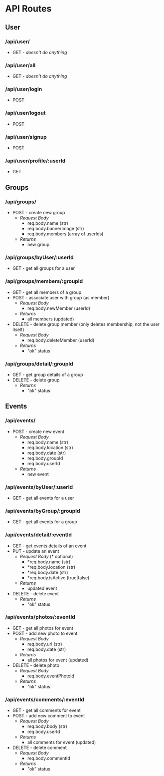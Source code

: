 # API Routes

## User
### /api/user/
* GET - _doesn't do anything_
### /api/user/all
* GET - _doesn't do anything_
### /api/user/login
* POST
### /api/user/logout
* POST
### /api/user/signup
* POST
### /api/user/profile/:userId
* GET

## Groups
### /api/groups/
* POST - create new group
    - *Request Body*
        - req.body.name (str)
        - req.body.bannerImage (str)
        - req.body.members (array of userIds)
    - *Returns*
        - new group
### /api/groups/byUser/:userId
* GET - get all groups for a user
### /api/groups/members/:groupId
* GET - get all members of a group
* POST - associate user with group (as member)
    - *Request Body*
        - req.body.newMember (userId)
    - *Returns*
        - all members (updated)
* DELETE - delete group member (only deletes membership, not the user itself)
    - *Request Body*
        - req.body.deleteMember (userId)
    - *Returns*
        - "ok" status
### /api/groups/detail/:groupId
* GET - get group details of a group
* DELETE - delete group
    - *Returns*
        - "ok" status

## Events
### /api/events/
* POST - create new event
    - *Request Body*
        - req.body.name (str)
        - req.body.location (str)
        - req.body.date (str)
        - req.body.groupId
        - req.body.userId
    - *Returns*
        - new event
### /api/events/byUser/:userId
* GET - get all events for a user
### /api/events/byGroup/:groupId
* GET - get all events for a group
### /api/events/detail/:eventId
* GET - get events details of an event
* PUT - update an event
    - *Request Body* (\* optional)
        - \*req.body.name (str)
        - \*req.body.location (str)
        - \*req.body.date (str)
        - \*req.body.isActive (true|false)
    - *Returns*
        - updated event
* DELETE - delete event
    - *Returns*
        - "ok" status
### /api/events/photos/:eventId
* GET - get all photos for event
* POST - add new photo to event
    - *Request Body*
        - req.body.url (str)
        - req.body.date (str)
    - *Returns*
        - all photos for event (updated)
* DELETE - delete photo
    - *Request Body*
        - req.body.eventPhotoId
    - *Returns*
        - "ok" status
### /api/events/comments/:eventId
* GET - get all comments for event
* POST - add new comment to event
    - *Request Body*
        - req.body.body (str)
        - req.body.userId
    - *Returns*
        - all comments for event (updated)
* DELETE - delete comment
    - *Request Body*
        - req.body.commentId
    - *Returns*
        - "ok" status
